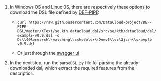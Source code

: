 

1) In Windows OS and Linux OS, there are respectively these options to download the DSL file defined by [DEF-PIPE](https://github.com/DataCloud-project/DEF-PIPE-DSL/):

    * ```curl https://raw.githubusercontent.com/DataCloud-project/DEF-PIPE-DSL/master/XText/se.kth.datacloud.dsl/src/se/kth/datacloud/dsl/example-v0.9.dsl -o D:\\00Research\\matching\\scheduler\\Demo3\\dsl2json\\example-v0.9.dsl```

    * Or just through the [swagger ui](https://github.com/DataCloud-project/ADA-PIPE/blob/main/ImportFrom-DEF-PIPE/importing-from-def-pipe.PNG)

2) In the next step, run the ```parseDSL.py``` file for parsing the already-downloaded dsl, which extract the required features from the description.
